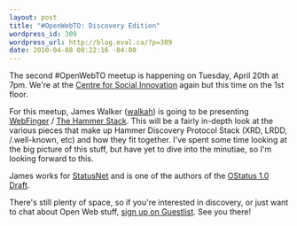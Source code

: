 ```yaml
--- 
layout: post
title: "#OpenWebTO: Discovery Edition"
wordpress_id: 309
wordpress_url: http://blog.eval.ca/?p=309
date: 2010-04-08 00:22:16 -04:00
---
```

<p>The second #OpenWebTO meetup is happening on Tuesday, April 20th at 7pm. We're at the <a href="http://socialinnovation.ca/">Centre for Social Innovation</a> again but this time on the 1st floor.</p>

<p>For this meetup, James Walker (<a href="http://walkah.net">walkah</a>) is going to be presenting <a href="http://code.google.com/p/webfinger/">WebFinger</a> / <a href="http://hueniverse.com/2009/11/the-discovery-protocol-stack-redux/">The Hammer Stack</a>. This will be a fairly in-depth look at the various pieces that make up Hammer Discovery Protocol Stack (XRD, LRDD, /.well-known, etc) and how they fit together. I've spent some time looking at the big picture of this stuff, but have yet to dive into the minutiae, so I'm looking forward to this.</p>

<p>James works for <a href="http://status.net">StatusNet</a> and is one of the authors of the <a href="http://ostatus.org/">OStatus 1.0 Draft</a>.</p>

<p>There's still plenty of space, so if you're interested in discovery, or just want to chat about Open Web stuff, <a href="http://guestlistapp.com/events/18687">sign up on Guestlist</a>. See you there!</p>
